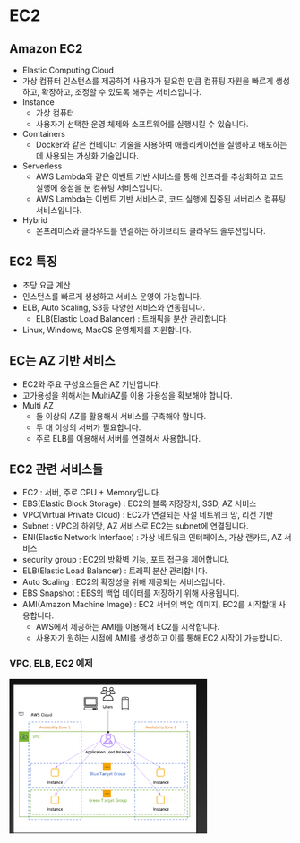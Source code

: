 # EC2

## Amazon EC2
- Elastic Computing Cloud
- 가상 컴퓨터 인스턴스를 제공하여 사용자가 필요한 만큼
컴퓨팅 자원을 빠르게 생성하고, 확장하고, 조정할 수 있도록 해주는 서비스입니다.
- Instance
  - 가상 컴퓨터
  - 사용자가 선택한 운영 체제와 소프트웨어를 실행시킬 수 있습니다.
- Comtainers
  - Docker와 같은 컨테이너 기술을 사용하여 애플리케이션을 실행하고 배포하는데 사용되는 가상화 기술입니다.
- Serverless
  - AWS Lambda와 같은 이벤트 기반 서비스를 통해 인프라를 추상화하고 코드 실행에 중점을 둔 컴퓨팅 서비스입니다.
  - AWS Lambda는 이벤트 기반 서비스로, 코드 실행에 집중된 서버리스 컴퓨팅 서비스입니다.
- Hybrid
  - 온프레미스와 클라우드를 연결하는 하이브리드 클라우드 솔루션입니다.

## EC2 특징
- 초당 요금 계산
- 인스턴스를 빠르게 생성하고 서비스 운영이 가능합니다.
- ELB, Auto Scaling, S3등 다양한 서비스와 연동됩니다.
  - ELB(Elastic Load Balancer) : 트래픽을 분산 관리합니다.
- Linux, Windows, MacOS 운영체제를 지원합니다.

## EC는 AZ 기반 서비스
- EC2와 주요 구성요스들은 AZ 기반입니다.
- 고가용성을 위해서는 MultiAZ를 이용 가용성을 확보해야 합니다.
- Multi AZ
  - 둘 이상의 AZ를 활용해서 서비스를 구축해야 합니다.
  - 두 대 이상의 서버가 필요합니다.
  - 주로 ELB를 이용해서 서버를 연결해서 사용합니다.

## EC2 관련 서비스들
- EC2 : 서버, 주로 CPU + Memory입니다.
- EBS(Elastic Block Storage) : EC2의 블록 저장장치, SSD, AZ 서비스
- VPC(Virtual Private Cloud) : EC2가 연결되는 사설 네트워크 망, 리전 기반
- Subnet : VPC의 하위망, AZ 서비스로 EC2는 subnet에 연결됩니다.
- ENI(Elastic Network Interface) : 가상 네트워크 인터페이스, 가상 랜카드, AZ 서비스
- security group : EC2의 방확벽 기능, 포트 접근을 제어합니다.
- ELB(Elastic Load Balancer) : 트래픽 분산 관리합니다.
- Auto Scaling : EC2의 확장성을 위해 제공되는 서비스입니다. 
- EBS Snapshot : EBS의 백업 데이터를 저장하기 위해 사용됩니다.
- AMI(Amazon Machine Image) : EC2 서버의 백업 이미지, EC2를 시작할대 사용합니다.
  - AWS에서 제공하는 AMI를 이용해서 EC2를 시작합니다.
  - 사용자가 원하는 시점에 AMI를 생성하고 이를 통해 EC2 시작이 가능합니다.

### VPC, ELB, EC2 예제
![img.png](img.png)

